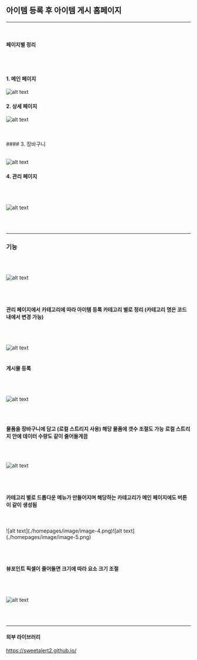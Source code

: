 ## 아이템 등록 후 아이템 게시 홈페이지

<hr/>

<br>

#### 페이지별 정리

<br>
<br>

#### 1. 메인 페이지

![alt text](./homepages/image/image-1.png)

#### 2. 상세 페이지

![alt text](./homepages/image/image-8.png)

<br>
<br>
#### 3. 장바구니

<br>
<br>

![alt text](./homepages/image/image-9.png)


#### 4. 관리 페이지

<br>
<br>

![alt text](./homepages/image/image-10.png)

<br><br>
<hr/>

### **기능**

<br><br>

![alt text](./homepages/image/image.png)

<br>
<br>

#### 관리 페이지에서 카테고리에 따라 아이템 등록 카테고리 별로 정리 (카테고리 명은 코드 내에서 변경 가능)

<br><br>

![alt text](./homepages/image/image-1.png)
<br>
<br>

#### 게시물 등록

<br><br>

![alt text](./homepages/image/image-2.png)

<br>
<br>

**물품을 장바구니에 담고 (로컬 스트리지 사용) 해당 물품에 갯수 조절도 가능**
**로컬 스트리지 안에 데이터 수량도 같이 줄어들게끔**

<br><br>

![alt text](./homepages/image/image-3.png)

<br>
<br>

#### 카테고리 별로 드롭다운 메뉴가 만들어지며 해당하는 카테고리가 메인 페이지에도 버튼이 같이 생성됨

<br>
<br>
![alt text](./homepages/image/image-4.png)![alt text](./homepages/image/image-5.png)

<br><br>

#### 뷰포인트 픽셀이 줄어들면 크기에 따라 요소 크기 조절

<br><br>

![alt text](./homepages/image/image-6.png)


<br><br>

<hr/>

#### 외부 라이브러리

https://sweetalert2.github.io/
